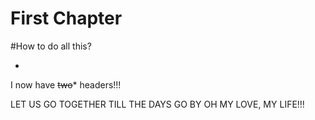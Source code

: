 # First Chapter




#How to do all this?

* 
I now have ~~two~~*  headers!!!

LET US GO TOGETHER TILL THE DAYS GO BY
OH MY LOVE, MY LIFE!!!



